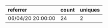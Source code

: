 | referrer          | count | uniques |
| :---------------- | :---- | :------ |
| 06/04/20 20:00:00 | 24    | 2       |